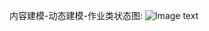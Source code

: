 内容建模-动态建模-作业类状态图:
![Image text](https://raw.githubusercontent.com/yyyhub/webengineering/master/img-folder/%E5%86%85%E5%AE%B9%E5%BB%BA%E6%A8%A1-%E5%8A%A8%E6%80%81%E5%BB%BA%E6%A8%A1-%E4%BD%9C%E4%B8%9A%E7%B1%BB%E7%8A%B6%E6%80%81%E5%9B%BE.png)
